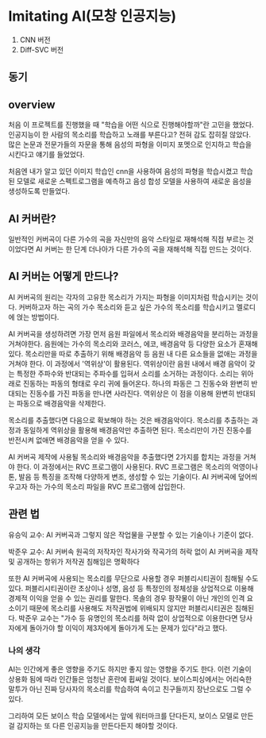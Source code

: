 # Imitating AI(모창 인공지능)

1. CNN 버전
2. Diff-SVC 버전


## 동기

## overview

처음 이 프로젝트를 진행했을 때 "학습을 어떤 식으로 진행해야할까"란 고민을 했었다. 인공지능이 한 사람의 목소리를 학습하고 노래를 부른다고? 전혀 감도 잡히질 않았다. 많은 논문과 전문가들의 자문을 통해 음성의 파형을 이미지 포멧으로 인지하고 학습을 시킨다고 얘기를 들었었다.

처음엔 내가 알고 있던 이미지 학습인 cnn을 사용하여 음성의 파형을 학습시켰고 학습된 모델로 새로운 스펙트로그램을 예측하고 음성 합성 모델을 사용하여 새로운 음성을 생성하도록 만들었다.

## AI 커버란?

일반적인 커버곡이 다른 가수의 곡을 자신만의 음악 스타일로 재해석해 직접 부르는 것이었다면 AI 커버는 한 단계 더나아가 다른 가수의 곡을 재해석해 직접 만드는 것이다.

## AI 커버는 어떻게 만드나?

AI 커버곡의 원리는 각자의 고유한 목소리가 가지는 파형을 이미지처럼 학습시키는 것이다. 커버하고자 하는 곡의 가수 목소리와 듣고 싶은 가수의 목소리를 학습시키고 멜로디에 얹는 방법이다.

AI 커버곡을 생성하려면 가장 먼저 음원 파일에서 목소리와 배경음악을 분리하는 과정을 거쳐야한다. 음원에는 가수의 목소리와 코러스, 에코, 배경음악 등 다양한 요소가 혼재해 있다. 목소리만을 따로 추출하기 위해 배경음악 등 음원 내 다른 요소들을 없애는 과정을 거쳐야 한다. 이 과정에서 '역위상'이 활용된다. 역위상이란 음원 내에서 배경 음악이 갖는 특정한 주파수와 반대되는 주파수를 입혀서 소리를 소거하는 과정이다. 소리는 위아래로 진동하는 파동의 형태로 우리 귀에 들어온다. 하나의 파동은 그 진동수와 완변히 반대되는 진동수를 가진 파동을 만나면 사라진다. 역위상은 이 점을 이용해 완변히 반대되는 파동으로 배경음악을 삭제한다.

목소리를 추출했다면 다음으로 확보해야 하는 것은 배경음악이다. 목소리를 추출하는 과정과 동일하게 역위상을 활용해 배경음악만 추출하면 된다. 목소리만이 가진 진동수를 반전시켜 없애면 배경음악을 얻을 수 있다.

AI 커버곡 제작에 사용될 목소리와 배경음악을 추출했다면 2가지를 합치는 과정을 거쳐야 한다. 이 과정에서는 RVC 프로그램이 사용된다.
RVC 프로그램은 목소리의 억영이나 톤, 발음 등 특징을 조작해 다양하게 변조, 생성할 수 있는 기술이다. AI 커버곡에 덮어씌우고자 하는 가수의 목소리 파일을 RVC 프로그램에 삽입한다.

## 관련 법

유승익 교수: AI 커버곡과 그렇지 않은 작업물을 구분할 수 있는 기술이나 기준이 없다.

박준우 교수: AI 커버속 원곡의 저작자인 작사가와 작곡가의 허락 없이 AI 커버곡을 제작 및 공개하는 항위가 저작권 침해임은 명확하다

또한 AI 커버곡에 사용되는 목소리를 무단으로 사용할 경우 퍼블리시티권이 침해될 수도 있다. 퍼블리시티권이란 초상이나 성명, 음성 등 특정인의 정체성을 상업적으로 이용해 경제적 이익을 얻을 수 있는 권리를 말한다. 목솔의 경우 팡작물이 아닌 개인의 인격 요소이기 때문에 목소리를 사용해도 저작권법에 위배되지 않지만 퍼블리시티권은 침해된다. 박준우 교수는 "가수 등 유명인의 목소리를 허락 없이 상업적으로 이용한다면 당사자에게 돌아가야 할 이익이 제3자에게 돌아가게 도는 문제가 있다"라고 했다.

### 나의 생각

AI는 인간에게 좋은 영향을 주기도 하지만 좋지 않는 영향을 주기도 한다. 이런 기술이 상용화 됨에 따라 인간들은 엄청난 혼란에 휩싸일 것이다. 보이스피싱에서는 어리숙한 말투가 아닌 진짜 당사자의 목소리를 학습하여 속이고 친구들끼지 장난으로도 그럴 수 있다.

그리하여 모든 보이스 학습 모델에서는 앞에 워터마크를 단다든지, 보이스 모델로 만든 걸 감지하는 또 다른 인공지능을 만든다든지 해야할 것이다.